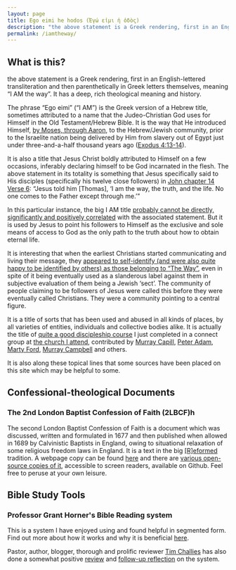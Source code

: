 ```yaml
---
layout: page
title: Ego eimi he hodos (Ἐγώ εἰμι ἡ ὁδὸς)
description: "the above statement is a Greek rendering, first in an English-lettered transliteration and then parenthetically in Greek letters themselves, meaning &ldquo;I AM the way&rdquo;. It has a deep, rich theological menaing and history."
permalink: /iamtheway/
---
```


## What is this?
the above statement is a Greek rendering, first in an English-lettered transliteration and then parenthetically in Greek letters themselves, meaning &ldquo;I AM the way&rdquo;. It has a deep, rich theological meaning and history.
 
The phrase &ldquo;Ego eimi&rdquo; (&ldquo;I AM&rdquo;) is the Greek version of a Hebrew title, sometimes attributed to a name that the Judeo-Christian God uses for Himself in the Old Testament/Hebrew Bible. It is the way that He introduced Himself, [by Moses, through Aaron](https://www.gotquestions.org/Moses-and-Aaron.html), to the Hebrew/Jewish community, prior to the Israelite nation being delivered by Him from slavery out of Egypt just under three-and-a-half thousand years ago ([Exodus 4:13-14](https://www.biblegateway.com/passage/?search=ex+3%3A13-14&version=CSB)).

It is also a title that Jesus Christ boldly attributed to Himself on a few occasions, inferably declaring himself to be God incarnated in the flesh. The above statement in its totality is something that Jesus specifically said to His disciples (specifically his twelve close followers) in [John chapter 14 Verse 6](https://www.biblegateway.com/passage/?search=jn+14%3A6&version=CSB):
&ldquo;Jesus told him [Thomas], &lsquo;I am the way, the truth, and the life. No one comes to the Father except through me.&rsquo;&rdquo;

In this particular instance, the big I AM title [probably cannot be directly, significantly and positively correlated](https://www.biola.edu/blogs/good-book-blog/2015/does-i-am-always-refer-to-god-in-the-gospel-of-john) with the associated statement. But it is used by Jesus to point his followers to Himself as the exclusive and sole means of access to God as the only path to the truth about how to obtain eternal life.

It is interesting that when the earliest Christians started communicating and living their message, they [appeared to self-identify (and were also quite happy to be identified by others) as those belonging to &ldquo;The Way&rdquo;](https://www.gotquestions.org/the-Way.html), even in spite of it being eventually used as a slanderous label against them in subjective evaluation of them being a Jewish &lsquo;sect&rsquo;. The community of people claiming to be followers of Jesus were called this before they were eventually called Christians. They were a community pointing to a central figure.

It is a title of sorts that has been used and abused in all kinds of places, by all varieties of entities, individuals and collective bodies alike. It is actually the title of [quite a good discipleship course](https://thewaydiscipleship.com/about/) I just completed in a connect group at [the church I attend](https://gracechristiancommunity.org.au/about-us), contributed by [Murray Capill](https://rtc.edu.au/who-we-are/staff/dr-murray-capill/), [Peter Adam](https://stjudes.org.au/peteradam/), [Marty Ford](https://au.thegospelcoalition.org/profile/marty-foord/), [Murray Campbell](https://murraycampbell.net/about/) and others.

It is also along these topical lines that some sources have been placed on this site which may be helpful to some.

## Confessional-theological Documents
### The 2nd London Baptist Confession of Faith (2LBCF)h
The second London Baptist Confession of Faith is a document which was discussed, written and formulated in 1677 and then published when allowed in 1689 by Calvinistic Baptists in England, owing to situational relaxation of some religious freedom laws in England. It is a text in the big [[R]eformed](https://www.crossway.org/articles/10-things-you-should-know-about-reformed-theology-2/) tradition. A webpage copy can be found [here](/1689lbc/) and there are [various open-source copies of it](https://github.com/njsch/lbcf), accessible to screen readers, available on Github. Feel free to peruse at your own leisure.

## Bible Study Tools
### Professor Grant Horner's Bible Reading system
This is a system I have enjoyed using and found helpful in segmented form. Find out more about how it works and why it is beneficial [here](/horner/).

Pastor, author, blogger, thorough and prolific reviewer [Tim Challies](https://www.challies.com/brief-biography/) has also done a somewhat positive [review](https://www.challies.com/christian-living/ten-chapters-per-day/) and [follow-up reflection](https://www.challies.com/general-news/ten-chapters-per-day-follow-up/) on the system.
